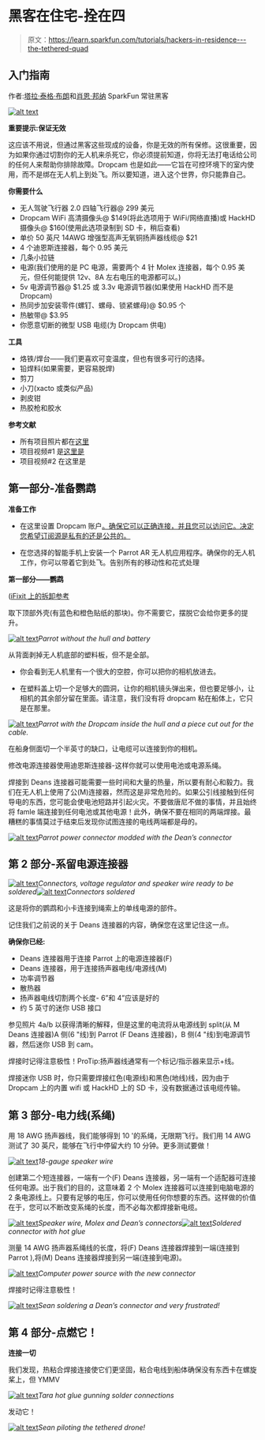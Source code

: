# 黑客在住宅-拴在四

> 原文：<https://learn.sparkfun.com/tutorials/hackers-in-residence---the-tethered-quad>

## 入门指南

作者:[塔拉·泰格·布朗](http://taratigerbrown.com/)和[肖恩·邦纳](http://seanbonner.com/) SparkFun 常驻黑客

[![alt text](img/85b198afed1ffcc90f40496eae856590.png)](https://cdn.sparkfun.com/assets/6/4/f/9/7/5239bbae757b7fb8118b456d.jpg)

**重要提示:保证无效**

这应该不用说，但通过黑客这些现成的设备，你是无效的所有保修。这很重要，因为如果你通过切割你的无人机来杀死它，你必须提前知道，你将无法打电话给公司的任何人来帮助你排除故障。Dropcam 也是如此——它旨在可控环境下的室内使用，而不是绑在无人机上到处飞。所以要知道，进入这个世界，你只能靠自己。

**你需要什么**

*   无人驾驶飞行器 2.0 四轴飞行器@ 299 美元
*   Dropcam WiFi 高清摄像头@ $149(将此选项用于 WiFi/网络直播)或 HackHD 摄像头@ $160(使用此选项录制到 SD 卡，稍后查看)
*   单价 50 英尺 14AWG 增强型高声无氧铜扬声器线缆@ $21
*   4 个迪恩斯连接器，每个 0.95 美元
*   几条小拉链
*   电源(我们使用的是 PC 电源，需要两个 4 针 Molex 连接器，每个 0.95 美元，但任何能提供 12v、8A 左右电压的电源都可以。)
*   5v 电源调节器@ $1.25 或 3.3v 电源调节器(如果使用 HackHD 而不是 Dropcam)
*   热同步加安装零件(螺钉、螺母、锁紧螺母)@ $0.95 个
*   热敏带@ $3.95
*   你愿意切断的微型 USB 电缆(为 Dropcam 供电)

**工具**

*   烙铁/焊台——我们更喜欢可变温度，但也有很多可行的选择。
*   铅焊料(如果需要，更容易脱焊)
*   剪刀
*   小刀(xacto 或类似产品)
*   剥皮钳
*   热胶枪和胶水

**参考文献**

*   所有项目照片都在[这里](http://www.flickr.com/photos/tarabrown/sets/72157635189456634)
*   项目视频#1 是[这里是](http://www.youtube.com/watch?v=9ez9qUD6pzc)
*   项目视频#2 在这里是

## 第一部分-准备鹦鹉

**准备工作**

*   在这里设置 Dropcam 账户[。确保它可以正确连接，并且您可以访问它。决定您希望订阅源是私有的还是公共的。](http://support.dropcam.com/entries/21661697)

*   在您选择的智能手机上安装一个 Parrot AR 无人机应用程序。确保你的无人机工作，你可以带着它到处飞。告别所有的移动性和花式处理

**第一部分——鹦鹉**

([iFixit 上的拆卸参考](http://www.ifixit.com/Teardown/Parrot+AR.Drone+Teardown/3984/1)

取下顶部外壳(有蓝色和橙色贴纸的那块)。你不需要它，摆脱它会给你更多的提升。

[![alt text](img/528562acb8df2d980ab4aef556098eb9.png)](https://cdn.sparkfun.com/assets/7/f/b/b/5/5239bcc4757b7f4b118b456b.jpg)*Parrot without the hull and battery*

从背面剥掉无人机底部的塑料板，但不是全部。

*   你会看到无人机里有一个很大的空腔，你可以把你的相机放进去。

*   在塑料盖上切一个足够大的圆洞，让你的相机镜头弹出来，但也要足够小，让相机的其余部分留在里面。请注意，我们没有将 dropcam 粘在船体上，它只是在那里。

[![alt text](img/33be72c94d40ed783e39dacee5b9ac61.png)](https://cdn.sparkfun.com/assets/d/e/9/c/9/5239bd37757b7fd44f8b4570.jpg)*Parrot with the Dropcam inside the hull and a piece cut out for the cable.*

在船身侧面切一个半英寸的缺口，让电缆可以连接到你的相机。

修改电源连接器使用迪恩斯连接器-这样你就可以使用电池或电源系绳。

焊接到 Deans 连接器可能需要一些时间和大量的热量，所以要有耐心和毅力。我们在无人机上使用了公(M)连接器，然而这是非常危险的。如果公引线接触到任何导电的东西，您可能会使电池短路并引起火灾。不要做唐尼不做的事情，并且始终将 famle 端连接到任何电池或其他电源！此外，确保不要在相同的两端焊接。最糟糕的事情莫过于结束后发现你试图连接的电线两端都是母的。

[![alt text](img/e8d25a2ad8e1f4133378ddcb4930d0c1.png)](https://cdn.sparkfun.com/assets/a/5/a/1/0/5239be3d757b7f97108b456d.jpg)*Parrot power connector modded with the Dean’s connector*

## 第 2 部分-系留电源连接器

[![alt text](img/061337dd8b85671071c014a3cb8a5628.png)](https://cdn.sparkfun.com/assets/b/7/f/8/6/5239be89757b7f44118b456b.jpg)*Connectors, voltage regulator and speaker wire ready to be soldered*[![alt text](img/64ba49786ea6cf0da167c15303e8801a.png)](https://cdn.sparkfun.com/assets/3/6/c/6/3/5239beb8757b7f06118b4573.jpg)*Connectors soldered*

这是将你的鹦鹉和小卡连接到绳索上的单线电源的部件。

记住我们之前说的关于 Deans 连接器的内容，确保您在这里记住这一点。

**确保你已经:**

*   Deans 连接器用于连接 Parrot 上的电源连接器(F)
*   Deans 连接器，用于连接扬声器电线/电源线(M)
*   功率调节器
*   散热器
*   扬声器电线切割两个长度- 6”和 4”应该是好的
*   约 5 英寸的迷你 USB 接口

参见照片 4a/b 以获得清晰的解释，但是这里的电流将从电源线到 split(从 M Deans 连接器)A 侧(6 "线)到 Parrot (F Deans 连接器)，B 侧(4 "线)到电源调节器，然后迷你 USB 到 cam。

焊接时记得注意极性！ProTip:扬声器线通常有一个标记/指示器来显示+线。

焊接迷你 USB 时，你只需要焊接红色(电源线)和黑色(地线)线，因为由于 Dropcam 上的内置 wifi 或 HackHD 上的 SD 卡，没有数据通过该电缆传输。

## 第 3 部分-电力线(系绳)

用 18 AWG 扬声器线，我们能够得到 10 '的系绳，无限期飞行。我们用 14 AWG 测试了 30 英尺，能够在飞行中停留大约 10 分钟。更多测试要做！

[![alt text](img/6fc932ed01c2f292e48115e6adf21ce2.png)](https://cdn.sparkfun.com/assets/0/e/d/f/7/5239bf9d757b7fdc108b456c.jpg)*18-gauge speaker wire*

创建第二个短连接器，一端有一个(F) Deans 连接器，另一端有一个适配器可连接任何电源。出于我们的目的，这意味着 2 个 Molex 连接器可以连接到电脑电源的 2 条电源线上。只要有足够的电压，你可以使用任何你想要的东西。这样做的价值在于，您可以不断改变系绳的长度，而不必每次都焊接新电缆。

[![alt text](img/64ba49786ea6cf0da167c15303e8801a.png)](https://cdn.sparkfun.com/assets/3/6/c/6/3/5239beb8757b7f06118b4573.jpg)*Speaker wire, Molex and Dean’s connectors*[![alt text](img/0f562c5517c500fa9d50d8b0fc07dfb7.png)](https://cdn.sparkfun.com/assets/2/1/b/0/d/5239c028757b7fb2118b456e.jpg)*Soldered connector with hot glue*

测量 14 AWG 扬声器系绳线的长度，将(F) Deans 连接器焊接到一端(连接到 Parrot ),将(M) Deans 连接器焊接到另一端(连接到电源)。

[![alt text](img/cda5db44e1206a49664512371162dc40.png)](https://cdn.sparkfun.com/assets/e/3/5/9/c/5239c543757b7f30118b456e.jpg)*Computer power source with the new connector*

焊接时记得注意极性！

[![alt text](img/0f562c5517c500fa9d50d8b0fc07dfb7.png)](https://cdn.sparkfun.com/assets/2/1/b/0/d/5239c028757b7fb2118b456e.jpg)*Sean soldering a Dean’s connector and very frustrated!*

## 第 4 部分-点燃它！

**连接一切**

我们发现，热粘合焊接连接使它们更坚固，粘合电线到船体确保没有东西卡在螺旋桨上，但 YMMV

[![alt text](img/e02fcb0e56affa40ab7ece8923763cf5.png)](https://cdn.sparkfun.com/assets/4/2/1/3/5/5239c6cc757b7ffb118b456a.jpg)*Tara hot glue gunning solder connections*

发动它！

[![alt text](img/85b198afed1ffcc90f40496eae856590.png)](https://cdn.sparkfun.com/assets/6/4/f/9/7/5239bbae757b7fb8118b456d.jpg)*Sean piloting the tethered drone!*